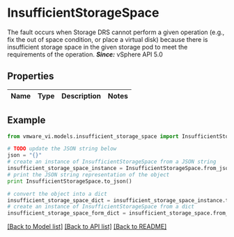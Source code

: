 # InsufficientStorageSpace

The fault occurs when Storage DRS cannot perform a given operation (e.g., fix the out of space condition, or place a virtual disk) because there is insufficient storage space in the given storage pod to meet the requirements of the operation.  ***Since:*** vSphere API 5.0 

## Properties
Name | Type | Description | Notes
------------ | ------------- | ------------- | -------------

## Example

```python
from vmware_vi.models.insufficient_storage_space import InsufficientStorageSpace

# TODO update the JSON string below
json = "{}"
# create an instance of InsufficientStorageSpace from a JSON string
insufficient_storage_space_instance = InsufficientStorageSpace.from_json(json)
# print the JSON string representation of the object
print InsufficientStorageSpace.to_json()

# convert the object into a dict
insufficient_storage_space_dict = insufficient_storage_space_instance.to_dict()
# create an instance of InsufficientStorageSpace from a dict
insufficient_storage_space_form_dict = insufficient_storage_space.from_dict(insufficient_storage_space_dict)
```
[[Back to Model list]](../README.md#documentation-for-models) [[Back to API list]](../README.md#documentation-for-api-endpoints) [[Back to README]](../README.md)


